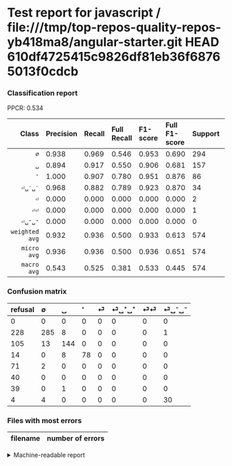# Test report for javascript / file:///tmp/top-repos-quality-repos-yb418ma8/angular-starter.git HEAD 610df4725415c9826df81eb36f68765013f0cdcb

### Classification report

PPCR: 0.534

| Class | Precision | Recall | Full Recall | F1-score | Full F1-score | Support | Full Support | PPCR |
|------:|:----------|:-------|:------------|:---------|:---------|:--------|:-------------|:-----|
| `∅` | 0.938| 0.969| 0.546| 0.953| 0.690| 294| 522| 0.563 |
| `␣` | 0.894| 0.917| 0.550| 0.906| 0.681| 157| 262| 0.599 |
| `'` | 1.000| 0.907| 0.780| 0.951| 0.876| 86| 100| 0.860 |
| `⏎␣⁻␣⁻` | 0.968| 0.882| 0.789| 0.923| 0.870| 34| 38| 0.895 |
| `⏎` | 0.000| 0.000| 0.000| 0.000| 0.000| 2| 73| 0.027 |
| `⏎⏎` | 0.000| 0.000| 0.000| 0.000| 0.000| 1| 40| 0.025 |
| `⏎␣⁺␣⁺` | 0.000| 0.000| 0.000| 0.000| 0.000| 0| 40| 0.000 |
| `weighted avg` | 0.932| 0.936| 0.500| 0.933| 0.613| 574| 1075| 0.534 |
| `micro avg` | 0.936| 0.936| 0.500| 0.936| 0.651| 574| 1075| 0.534 |
| `macro avg` | 0.543| 0.525| 0.381| 0.533| 0.445| 574| 1075| 0.534 |

### Confusion matrix

|refusal|  ∅| ␣| '| ⏎| ⏎␣⁺␣⁺| ⏎⏎| ⏎␣⁻␣⁻| 
|:---|:---|:---|:---|:---|:---|:---|:---|
|0 |0 |0 |0 |0 |0 |0 |0 |
|228 |285 |8 |0 |0 |0 |0 |1 |
|105 |13 |144 |0 |0 |0 |0 |0 |
|14 |0 |8 |78 |0 |0 |0 |0 |
|71 |2 |0 |0 |0 |0 |0 |0 |
|40 |0 |0 |0 |0 |0 |0 |0 |
|39 |0 |1 |0 |0 |0 |0 |0 |
|4 |4 |0 |0 |0 |0 |0 |30 |

### Files with most errors

| filename | number of errors|
|:----:|:-----|

<details>
    <summary>Machine-readable report</summary>
```json
{
  "cl_report": {"\u0027": {"f1-score": 0.951219512195122, "precision": 1.0, "recall": 0.9069767441860465, "support": 86}, "macro avg": {"f1-score": 0.5333048671650885, "precision": 0.5428074104817242, "recall": 0.5251306989562653, "support": 574}, "micro avg": {"f1-score": 0.9355400696864111, "precision": 0.9355400696864111, "recall": 0.9355400696864111, "support": 574}, "weighted avg": {"f1-score": 0.9331224501586298, "precision": 0.9319696621165485, "recall": 0.9355400696864111, "support": 574}, "\u2205": {"f1-score": 0.9531772575250836, "precision": 0.9375, "recall": 0.9693877551020408, "support": 294}, "\u23ce": {"f1-score": 0.0, "precision": 0.0, "recall": 0.0, "support": 2}, "\u23ce\u23ce": {"f1-score": 0.0, "precision": 0.0, "recall": 0.0, "support": 1}, "\u23ce\u2423\u207a\u2423\u207a": {"f1-score": 0.0, "precision": 0.0, "recall": 0.0, "support": 0}, "\u23ce\u2423\u207b\u2423\u207b": {"f1-score": 0.923076923076923, "precision": 0.967741935483871, "recall": 0.8823529411764706, "support": 34}, "\u2423": {"f1-score": 0.9056603773584906, "precision": 0.8944099378881988, "recall": 0.9171974522292994, "support": 157}},
  "cl_report_full": {"\u0027": {"f1-score": 0.8764044943820225, "precision": 1.0, "recall": 0.78, "support": 100}, "macro avg": {"f1-score": 0.4452704878326137, "precision": 0.5428074104817242, "recall": 0.38072414518792375, "support": 1075}, "micro avg": {"f1-score": 0.6513038204972711, "precision": 0.9355400696864111, "recall": 0.49953488372093025, "support": 1075}, "weighted avg": {"f1-score": 0.6132882084632753, "precision": 0.8004507881628793, "recall": 0.49953488372093025, "support": 1075}, "\u2205": {"f1-score": 0.6900726392251817, "precision": 0.9375, "recall": 0.5459770114942529, "support": 522}, "\u23ce": {"f1-score": 0.0, "precision": 0.0, "recall": 0.0, "support": 73}, "\u23ce\u23ce": {"f1-score": 0.0, "precision": 0.0, "recall": 0.0, "support": 40}, "\u23ce\u2423\u207a\u2423\u207a": {"f1-score": 0.0, "precision": 0.0, "recall": 0.0, "support": 40}, "\u23ce\u2423\u207b\u2423\u207b": {"f1-score": 0.8695652173913043, "precision": 0.967741935483871, "recall": 0.7894736842105263, "support": 38}, "\u2423": {"f1-score": 0.6808510638297873, "precision": 0.8944099378881988, "recall": 0.549618320610687, "support": 262}},
  "ppcr": 0.533953488372093
}
```
</details>
